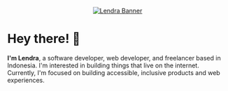 <p align="center">
  <a href="https://github.com/lendradxx">
    <picture>
      <source media="(prefers-color-scheme: dark)" srcset="https://github.com/lendradxx/lendradxx/blob/master/assets/banner-new-dark.png">
      <img alt="Lendra Banner" src="https://github.com/lendradxx/lendradxx/blob/master/assets/banner-new-light.png">
    </picture>
  </a>
</p>

# Hey there! 👋

<b>I'm Lendra</b>, a software developer, web developer, and freelancer based in Indonesia. I'm interested in building things that live on the internet. Currently, I'm focused on building accessible, inclusive products and web experiences.

<!--
## 👨‍💻 Skills

[![My Skills](https://skillicons.dev/icons?i=react,nodejs,vue,js,ts,linux,git,github,windows,docker)](https://github.com/lendradev)
-->
